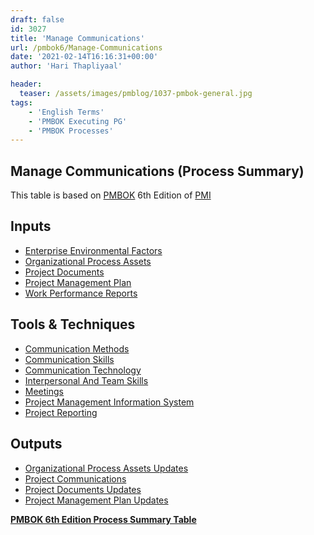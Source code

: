 ```yaml
---
draft: false
id: 3027   
title: 'Manage Communications'
url: /pmbok6/Manage-Communications
date: '2021-02-14T16:16:31+00:00'
author: 'Hari Thapliyaal'

header:
  teaser: /assets/images/pmblog/1037-pmbok-general.jpg
tags:
    - 'English Terms'
    - 'PMBOK Executing PG'
    - 'PMBOK Processes'
---
```


## Manage Communications (Process Summary)

This table is based on [PMBOK](https://www.pmi.org/pmbok-guide-standards) 6th Edition of [PMI](https:/www.pmi.org)

## **Inputs**

- [Enterprise Environmental Factors](/pmbok6/enterprise-environmental-factors)
- [Organizational Process Assets](/pmbok6/organizational-process-assets)
- [Project Documents](/pmbok6/project-documents)
- [Project Management Plan](/pmbok6/project-management-plan)
- [Work Performance Reports](/pmbok6/work-performance-reports)

## **Tools &amp; Techniques**

- [Communication Methods](/pmbok6/communication-methods)
- [Communication Skills](/pmbok6/communication-skills)
- [Communication Technology](/pmbok6/communication-technology)
- [Interpersonal And Team Skills](/pmbok6/interpersonal-and-team-skills)
- [Meetings](/pmbok6/meetings)
- [Project Management Information System](/pmbok6/project-management-information-system)
- [Project Reporting](/pmbok6/project-reporting)

## **Outputs**

- [Organizational Process Assets Updates](/pmbok6/organizational-process-assets-updates)
- [Project Communications](/pmbok6/project-communications)
- [Project Documents Updates](/pmbok6/project-documents-updates)
- [Project Management Plan Updates](/pmbok6/project-management-plan-updates)

**[PMBOK 6th Edition Process Summary Table](process-groups-and-processes-in-pmbok6/)**